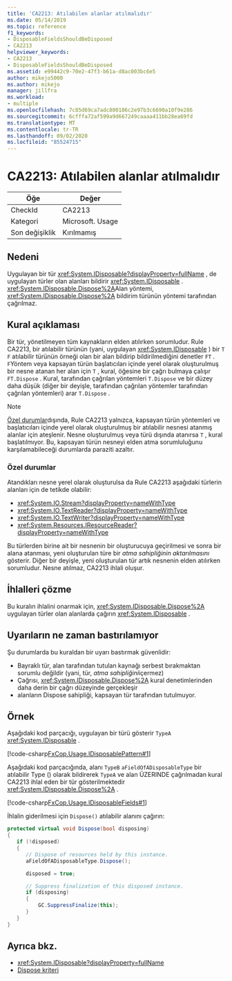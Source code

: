 ```yaml
---
title: 'CA2213: Atılabilen alanlar atılmalıdır'
ms.date: 05/14/2019
ms.topic: reference
f1_keywords:
- DisposableFieldsShouldBeDisposed
- CA2213
helpviewer_keywords:
- CA2213
- DisposableFieldsShouldBeDisposed
ms.assetid: e99442c9-70e2-47f3-b61a-d8ac003bc6e5
author: mikejo5000
ms.author: mikejo
manager: jillfra
ms.workload:
- multiple
ms.openlocfilehash: 7c85d69ca7adc800186c2e97b3c6690a10f9e286
ms.sourcegitcommit: 6cfffa72af599a9d667249caaaa411bb28ea69fd
ms.translationtype: MT
ms.contentlocale: tr-TR
ms.lasthandoff: 09/02/2020
ms.locfileid: "85524715"
---
```

# <a name="ca2213-disposable-fields-should-be-disposed"></a>CA2213: Atılabilen alanlar atılmalıdır

|Öğe|Değer|
|-|-|
|CheckId|CA2213|
|Kategori|Microsoft. Usage|
|Son değişiklik|Kırılmamış|

## <a name="cause"></a>Nedeni

Uygulayan bir tür <xref:System.IDisposable?displayProperty=fullName> , de uygulayan türler olan alanları bildirir <xref:System.IDisposable> . <xref:System.IDisposable.Dispose%2A>Alan yöntemi, <xref:System.IDisposable.Dispose%2A> bildirim türünün yöntemi tarafından çağrılmaz.

## <a name="rule-description"></a>Kural açıklaması

Bir tür, yönetilmeyen tüm kaynakların elden atılırken sorumludur. Rule CA2213, bir atılabilir türünün (yani, uygulayan <xref:System.IDisposable> ) bir `T` `F` atılabilir türünün örneği olan bir alan bildirip bildirilmediğini denetler `FT` . `F`Yöntem veya kapsayan türün başlatıcıları içinde yerel olarak oluşturulmuş bir nesne atanan her alan için `T` , kural, öğesine bir çağrı bulmaya çalışır `FT.Dispose` . Kural, tarafından çağrılan yöntemleri `T.Dispose` ve bir düzey daha düşük (diğer bir deyişle, tarafından çağrılan yöntemler tarafından çağrılan yöntemleri) arar `T.Dispose` .

> [!NOTE]
> [Özel durumlar](#special-cases)dışında, Rule CA2213 yalnızca, kapsayan türün yöntemleri ve başlatıcıları içinde yerel olarak oluşturulmuş bir atılabilir nesnesi atanmış alanlar için ateşlenir. Nesne oluşturulmuş veya türü dışında atanırsa `T` , kural başlatılmıyor. Bu, kapsayan türün nesneyi elden atma sorumluluğunu karşılamabileceği durumlarda paraziti azaltır.

### <a name="special-cases"></a>Özel durumlar

Atandıkları nesne yerel olarak oluşturulsa da Rule CA2213 aşağıdaki türlerin alanları için de tetikde olabilir:

- <xref:System.IO.Stream?displayProperty=nameWithType>
- <xref:System.IO.TextReader?displayProperty=nameWithType>
- <xref:System.IO.TextWriter?displayProperty=nameWithType>
- <xref:System.Resources.IResourceReader?displayProperty=nameWithType>

Bu türlerden birine ait bir nesnenin bir oluşturucuya geçirilmesi ve sonra bir alana atanması, yeni oluşturulan türe bir *atma sahipliğinin aktarılmasını* gösterir. Diğer bir deyişle, yeni oluşturulan tür artık nesnenin elden atılırken sorumludur. Nesne atılmaz, CA2213 ihlali oluşur.

## <a name="how-to-fix-violations"></a>İhlalleri çözme

Bu kuralın ihlalini onarmak için, <xref:System.IDisposable.Dispose%2A> uygulayan türler olan alanlarda çağırın <xref:System.IDisposable> .

## <a name="when-to-suppress-warnings"></a>Uyarıların ne zaman bastırılamıyor

Şu durumlarda bu kuraldan bir uyarı bastırmak güvenlidir:

- Bayraklı tür, alan tarafından tutulan kaynağı serbest bırakmaktan sorumlu değildir (yani, tür, *atma sahipliğini*içermez)
- Çağrısı, <xref:System.IDisposable.Dispose%2A> kural denetimlerinden daha derin bir çağrı düzeyinde gerçekleşir
- alanların Dispose sahipliği, kapsayan tür tarafından tutulmuyor.

## <a name="example"></a>Örnek

Aşağıdaki kod parçacığı, uygulayan bir türü gösterir `TypeA` <xref:System.IDisposable> .

[!code-csharp[FxCop.Usage.IDisposablePattern#1](../code-quality/codesnippet/CSharp/ca2213-disposable-fields-should-be-disposed_1.cs)]

Aşağıdaki kod parçacığında, alanı `TypeB` `aFieldOfADisposableType` bir atılabilir Type () olarak bildirerek `TypeA` ve alan ÜZERINDE çağrılmadan kural CA2213 ihlal eden bir tür gösterilmektedir <xref:System.IDisposable.Dispose%2A> .

[!code-csharp[FxCop.Usage.IDisposableFields#1](../code-quality/codesnippet/CSharp/ca2213-disposable-fields-should-be-disposed_2.cs)]

İhlalin giderilmesi için `Dispose()` atılabilir alanını çağırın:

```csharp
protected virtual void Dispose(bool disposing)
{
   if (!disposed)
   {
      // Dispose of resources held by this instance.
      aFieldOfADisposableType.Dispose();

      disposed = true;

      // Suppress finalization of this disposed instance.
      if (disposing)
      {
          GC.SuppressFinalize(this);
      }
   }
}
```

## <a name="see-also"></a>Ayrıca bkz.

- <xref:System.IDisposable?displayProperty=fullName>
- [Dispose kriteri](/dotnet/standard/design-guidelines/dispose-pattern)
